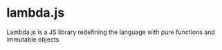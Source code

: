 # lambda.js
Lambda.js is a JS library redefining the language with pure functions and immutable objects
